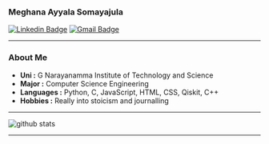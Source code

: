 

<!--
**meghanaayyala/meghanaayyala** is a ✨ _special_ ✨ repository because its `README.md` (this file) appears on your GitHub profile.

Here are some ideas to get you started:

- 🔭 I’m currently working on ...
- 🌱 I’m currently learning ...
- 👯 I’m looking to collaborate on ...
- 🤔 I’m looking for help with ...
- 💬 Ask me about ...
- 📫 How to reach me: ...
- 😄 Pronouns: ...
- ⚡ Fun fact: ...
-->
### Meghana Ayyala Somayajula

 [![Linkedin Badge](https://img.shields.io/badge/-Meghana_Ayyala_Somayajula-blue?style=flat-square&logo=Linkedin&logoColor=white&link=https://www.linkedin.com/in/meghanaayyala//)](https://www.linkedin.com/in/meghanaayyala/) 
 [![Gmail Badge](https://img.shields.io/badge/-meghanaayyalasomayajula@gmail.com-c14438?style=flat-square&logo=Gmail&logoColor=white&link=mailto:ishagupta2103@gmail.com)](mailto:meghanaayyalasomayajula@gmail.com) 
 
---------------------------------------------------------------------------------------------------------------------------------------------------------------------------------
### About Me

-  **Uni :** G Narayanamma Institute of Technology and Science
-  **Major :** Computer Science Engineering
-  **Languages :** Python, C, JavaScript, HTML, CSS, Qiskit, C++
-  **Hobbies :** Really into stoicism and journalling

---------------------------------------------------------------------------------------------------------------------------------------------------------------------------------

![github stats](https://github-readme-stats.vercel.app/api?username=meghanaayyala&show_icons=true)

---------------------------------------------------------------------------------------------------------------------------------------------------------------------------------

